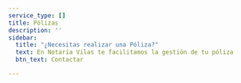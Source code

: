 ```yaml
---
service_type: []
title: Pólizas
description: ''
sidebar:
  title: "¿Necesitas realizar una Póliza?"
  text: En Notaría Vilas te facilitamos la gestión de tu póliza
  btn_text: Contactar

---
```

